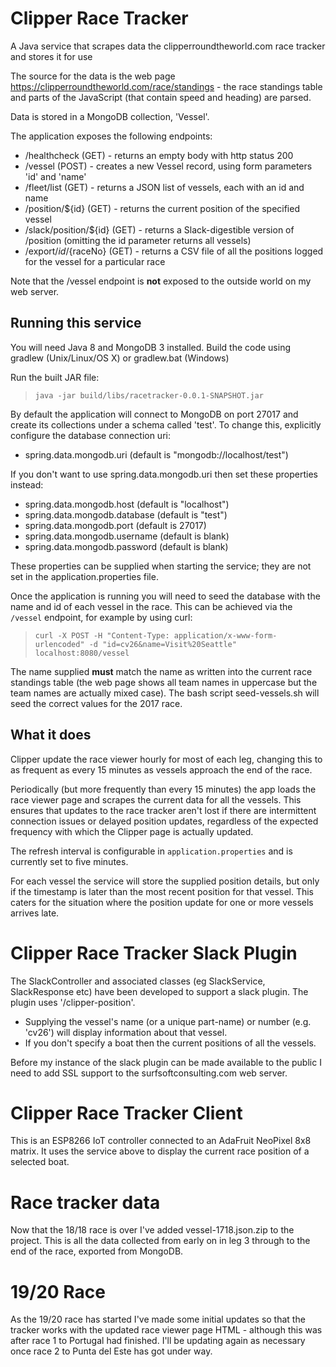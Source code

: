 # Clipper Race Tracker

A Java service that scrapes data the clipperroundtheworld.com race tracker and stores it for use

The source for the data is the web page https://clipperroundtheworld.com/race/standings - the race standings table and parts of the JavaScript (that contain speed and heading) are parsed.

Data is stored in a MongoDB collection, 'Vessel'.

The application exposes the following endpoints:
- /healthcheck (GET) - returns an empty body with http status 200
- /vessel (POST) - creates a new Vessel record, using form parameters 'id' and 'name'
- /fleet/list (GET) - returns a JSON list of vessels, each with an id and name
- /position/${id} (GET) - returns the current position of the specified vessel
- /slack/position/${id} (GET) - returns a Slack-digestible version of /position (omitting the id parameter returns all vessels)
- /export/${id}/${raceNo} (GET) - returns a CSV file of all the positions logged for the vessel for a particular race

Note that the /vessel endpoint is **not** exposed to the outside world on my web server.

## Running this service

You will need Java 8 and MongoDB 3 installed. Build the code using gradlew (Unix/Linux/OS X) or gradlew.bat (Windows)

Run the built JAR file:
> `java -jar build/libs/racetracker-0.0.1-SNAPSHOT.jar`

By default the application will connect to MongoDB on port 27017 and create its collections under a schema called 'test'.
To change this, explicitly configure the database connection uri:
- spring.data.mongodb.uri (default is "mongodb://localhost/test")

If you don't want to use spring.data.mongodb.uri then set these properties instead:
- spring.data.mongodb.host (default is "localhost")
- spring.data.mongodb.database (default is "test")
- spring.data.mongodb.port (default is 27017)
- spring.data.mongodb.username (default is blank)
- spring.data.mongodb.password (default is blank)

These properties can be supplied when starting the service; they are not set in the application.properties file.

Once the application is running you will need to seed the database with the name and id of each vessel in the race.
This can be achieved via the `/vessel` endpoint, for example by using curl:

> `curl -X POST -H "Content-Type: application/x-www-form-urlencoded" -d "id=cv26&name=Visit%20Seattle" localhost:8080/vessel`

The name supplied **must** match the name as written into the current race standings table (the web page shows all team names in uppercase but the team names are actually mixed case).
The bash script seed-vessels.sh will seed the correct values for the 2017 race.

## What it does

Clipper update the race viewer hourly for most of each leg, changing this to as frequent as every 15 minutes as vessels approach the end of the race.

Periodically (but more frequently than every 15 minutes) the app loads the race viewer page and scrapes the current data for all the vessels.
This ensures that updates to the race tracker aren't lost if there are intermittent connection issues or delayed position updates, regardless of the expected frequency with which the Clipper page is actually updated.

The refresh interval is configurable in `application.properties` and is currently set to five minutes.

For each vessel the service will store the supplied position details, but only if the timestamp is later than the most recent position for that vessel.
This caters for the situation where the position update for one or more vessels arrives late.

# Clipper Race Tracker Slack Plugin

The SlackController and associated classes (eg SlackService, SlackResponse etc) have been developed to support a slack plugin. The plugin uses '/clipper-position'.
- Supplying the vessel's name (or a unique part-name) or number (e.g. 'cv26') will display information about that vessel.
- If you don't specify a boat then the current positions of all the vessels.

Before my instance of the slack plugin can be made available to the public I need to add SSL support to the surfsoftconsulting.com web server.

# Clipper Race Tracker Client

This is an ESP8266 IoT controller connected to an AdaFruit NeoPixel 8x8 matrix.
It uses the service above to display the current race position of a selected boat.

# Race tracker data

Now that the 18/18 race is over I've added vessel-1718.json.zip to the project. This is all the data collected from early on in leg 3 through to the end of the race, exported from MongoDB.

# 19/20 Race

As the 19/20 race has started I've made some initial updates so that the tracker works with the updated race viewer page HTML - although this was after race 1 to Portugal had finished. I'll be updating again as necessary once race 2 to Punta del Este has got under way.
